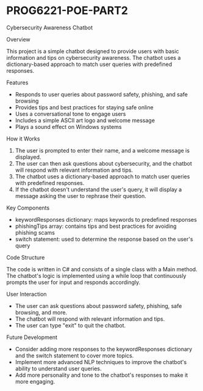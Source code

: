 # PROG6221-POE-PART2
Cybersecurity Awareness Chatbot

Overview

This project is a simple chatbot designed to provide users with basic information and tips on cybersecurity awareness. The chatbot uses a dictionary-based approach to match user queries with predefined responses.

Features

- Responds to user queries about password safety, phishing, and safe browsing
- Provides tips and best practices for staying safe online
- Uses a conversational tone to engage users
- Includes a simple ASCII art logo and welcome message
- Plays a sound effect on Windows systems

How it Works

1. The user is prompted to enter their name, and a welcome message is displayed.
2. The user can then ask questions about cybersecurity, and the chatbot will respond with relevant information and tips.
3. The chatbot uses a dictionary-based approach to match user queries with predefined responses.
4. If the chatbot doesn't understand the user's query, it will display a message asking the user to rephrase their question.

Key Components

- keywordResponses dictionary: maps keywords to predefined responses
- phishingTips array: contains tips and best practices for avoiding phishing scams
- switch statement: used to determine the response based on the user's query

Code Structure

The code is written in C# and consists of a single class with a Main method. The chatbot's logic is implemented using a while loop that continuously prompts the user for input and responds accordingly.

User Interaction

- The user can ask questions about password safety, phishing, safe browsing, and more.
- The chatbot will respond with relevant information and tips.
- The user can type "exit" to quit the chatbot.

Future Development

- Consider adding more responses to the keywordResponses dictionary and the switch statement to cover more topics.
- Implement more advanced NLP techniques to improve the chatbot's ability to understand user queries.
- Add more personality and tone to the chatbot's responses to make it more engaging.
